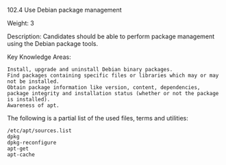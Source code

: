 102.4 Use Debian package management

Weight: 3

Description: Candidates should be able to perform package management using the Debian package tools.

Key Knowledge Areas:

    Install, upgrade and uninstall Debian binary packages.
    Find packages containing specific files or libraries which may or may not be installed.
    Obtain package information like version, content, dependencies, package integrity and installation status (whether or not the package is installed).
    Awareness of apt.

The following is a partial list of the used files, terms and utilities:

    /etc/apt/sources.list
    dpkg
    dpkg-reconfigure
    apt-get
    apt-cache
